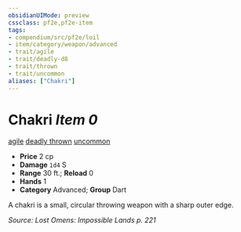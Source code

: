 ```yaml
---
obsidianUIMode: preview
cssclass: pf2e,pf2e-item
tags:
- compendium/src/pf2e/loil
- item/category/weapon/advanced
- trait/agile
- trait/deadly-d8
- trait/thrown
- trait/uncommon
aliases: ["Chakri"]
---
```

# Chakri *Item 0*  
[agile](../../../rules/traits/agile.md)  [deadly <d8>](../../../rules/traits/deadly.md)  [thrown](../../../rules/traits/thrown.md)  [uncommon](../../../rules/traits/uncommon.md)  

- **Price** 2 cp
- **Damage** `1d4` S
- **Range** 30 ft.; **Reload** 0
- **Hands** 1
- **Category** Advanced; **Group** Dart 

A chakri is a small, circular throwing weapon with a sharp outer edge.

*Source: Lost Omens: Impossible Lands p. 221*